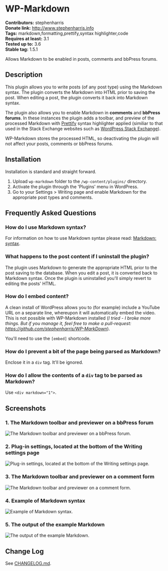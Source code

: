# WP-Markdown

**Contributors:** stephenharris  
**Donate link:** http://www.stephenharris.info  
**Tags:** markdown,formatting,prettify,syntax highlighter,code  
**Requires at least:** 3.1  
**Tested up to:** 3.6  
**Stable tag:** 1.5.1

Allows Markdown to be enabled in posts, comments and bbPress forums.


## Description

This plugin allows you to write posts (of any post type) using the Markdown syntax. The plugin converts the Markdown into HTML prior to saving the post. When editing a post, the plugin converts it back into Markdown syntax.

The plugin also allows you to enable Markdown in **comments** and **bbPress forums**. In these instances the plugin adds a toolbar, and preview of the processed Markdown with [Prettify](http://code.google.com/p/google-code-prettify/) syntax highlighter applied (similiar to that used in the Stack Exchange websites such as [WordPress Stack Exchange](http://wordpress.stackexchange.com/)).

WP-Markdown stores the processed HTML, so deactivating the plugin will not affect your posts, comments or bbPress forums.


## Installation

Installation is standard and straight forward.

1. Upload `wp-markdown` folder to the `/wp-content/plugins/` directory.
1. Activate the plugin through the 'Plugins' menu in WordPress.
1. Go to your Settings > Writing page and enable Markdown for the appropriate post types and comments.


## Frequently Asked Questions

### How do I use Markdown syntax?
For information on how to use Markdown syntax please read: [Markdown: syntax](http://daringfireball.net/projects/markdown/syntax).

### What happens to the post content if I uninstall the plugin?
The plugin uses Markdown to generate the appropriate HTML prior to the post saving to the database. When you edit a post, it is converted back to Markdown syntax.
Once the plugin is uninstalled you'll simply revert to editing the posts' HTML.

### How do I embed content?
A clean install of WordPress allows you to (for example) include a YouTube URL on a separate line, whereupon it will automatically embed the video. This is not possible with WP-Markdown installed (*I tried - I broke more things. But if you manage it, feel free to make a pull-request: https://github.com/stephenharris/WP-MarkDown*).

You'll need  to use the `[embed]` shortcode.

### How do I prevent a bit of the page being parsed as Markdown?
Enclose it in a `div` tag. It'll be ignored.

### How do I allow the contents of a `div` tag to be parsed as Markdown?
Use `<div markdown="1">`.


## Screenshots

### 1. The Markdown toolbar and previewer on a bbPress forum
![The Markdown toolbar and previewer on a bbPress forum.](http://s.wordpress.org/extend/plugins/wp-markdown/screenshot-1.png)

### 2. Plug-in settings, located at the bottom of the Writing settings page
![Plug-in settings, located at the bottom of the Writing settings page.](http://s.wordpress.org/extend/plugins/wp-markdown/screenshot-2.png)

### 3. The Markdown toolbar and previewer on a comment form
![The Markdown toolbar and previewer on a comment form.](http://s.wordpress.org/extend/plugins/wp-markdown/screenshot-3.png)

### 4. Example of Markdown syntax
![Example of Markdown syntax.](http://s.wordpress.org/extend/plugins/wp-markdown/screenshot-4.png)

### 5. The output of the example Markdown
![The output of the example Markdown.](http://s.wordpress.org/extend/plugins/wp-markdown/screenshot-5.png)


## Change Log

See [CHANGELOG.md](./CHANGELOG.md).
